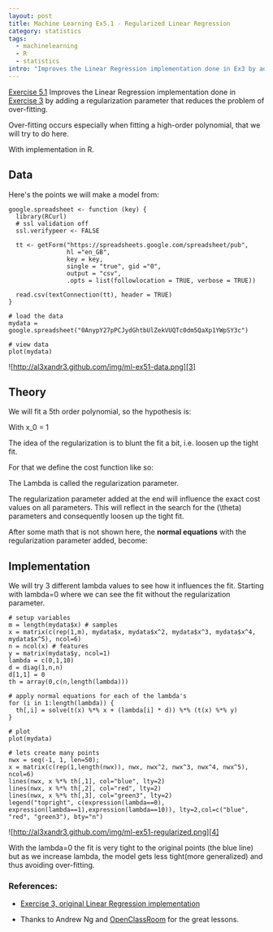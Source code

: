 ```yaml
--- 
layout: post
title: Machine Learning Ex5.1 - Regularized Linear Regression
category: statistics
tags:
  - machinelearning
  - R
  - statistics
intro: "Improves the Linear Regression implementation done in Ex3 by adding a regularization parameter that reduces the problem of over-fitting"
---
```



<script type="text/javascript" src="http://cdn.mathjax.org/mathjax/1.1-latest/MathJax.js?config=TeX-AMS-MML_HTMLorMML-full">
    MathJax.Hub.Config({
            jax: ["input/TeX", "output/HTML-CSS"],
        extensions: ["tex2jax.js","TeX/AMSmath.js","TeX/AMSsymbols.js",
                     "TeX/noUndefined.js"],
        tex2jax: {
            inlineMath: [ ["\\(","\\)"] ],
            displayMath: [ ['$$','$$'], ["\\[","\\]"], ["\\begin{displaymath}","\\end{displaymath}"] ],
            skipTags: ["script","noscript","style","textarea","pre","code"],
            ignoreClass: "tex2jax_ignore",
            processEscapes: false,
            processEnvironments: true,
            preview: "TeX"
        },
        showProcessingMessages: true,
        displayAlign: "left",
        displayIndent: "2em",
 
        "HTML-CSS": {
             scale: 100,
             availableFonts: ["STIX","TeX"],
             preferredFont: "TeX",
             webFont: "TeX",
             imageFont: "TeX",
             showMathMenu: true,
        },
        MMLorHTML: {
             prefer: {
                 MSIE:    "MML",
                 Firefox: "MML",
                 Opera:   "HTML",
                 other:   "HTML"
             }
        }
    });
</script>

[Exercise 5.1][1] Improves the Linear Regression implementation done in
[Exercise 3][2] by adding a regularization parameter that reduces the problem
of over-fitting.

Over-fitting occurs especially when fitting a high-order polynomial, that we
will try to do here.

With implementation in R.

## Data

Here's the points we will make a model from:

    
    google.spreadsheet <- function (key) {
      library(RCurl)
      # ssl validation off
      ssl.verifypeer <- FALSE
    
      tt <- getForm("https://spreadsheets.google.com/spreadsheet/pub", 
                    hl ="en_GB",
                    key = key, 
                    single = "true", gid ="0", 
                    output = "csv", 
                    .opts = list(followlocation = TRUE, verbose = TRUE)) 
    
      read.csv(textConnection(tt), header = TRUE)
    }
    
    # load the data
    mydata = google.spreadsheet("0AnypY27pPCJydGhtbUlZekVUQTc0dm5QaXp1YWpSY3c")
    
    # view data
    plot(mydata)
    

![http://al3xandr3.github.com/img/ml-ex51-data.png][3]

## Theory

We will fit a 5th order polynomial, so the hypothesis is:

<script type="math/tex; mode=display">
h_\theta(x) = \theta_0 x_0 + \theta_1 x_1 + \theta_2 x_2^2 + \theta_3 x_3^3 + \theta_4 x_4^4 + \theta_5 x_5^5
</script>

With x_0 = 1

The idea of the regularization is to blunt the fit a bit, i.e. loosen up the
tight fit.

For that we define the cost function like so:

<script type="math/tex; mode=display">
J(\theta) = \frac{1}{2m} [\sum_{i=1}^m ((h_\theta(x^{(i)}) - y^{(i)})^2) + \lambda \sum_{i=1}^n \theta^2]
</script>

The Lambda is called the regularization parameter.

The regularization parameter added at the end will influence the exact cost
values on all parameters. This will reflect in the search for the \(\theta\)
parameters and consequently loosen up the tight fit.

After some math that is not shown here, the **normal equations** with the
regularization parameter added, become:

<script type="math/tex; mode=display">
\theta = (X^T X + \lambda \begin{bmatrix} 0 & & & \\ & 1 & & \\ & & ... & \\ & & & 1 \end{bmatrix} )^{-1} (X^T y)
</script>

## Implementation

We will try 3 different lambda values to see how it influences the fit.
Starting with lambda=0 where we can see the fit without the
regularization parameter.

    
    # setup variables
    m = length(mydata$x) # samples
    x = matrix(c(rep(1,m), mydata$x, mydata$x^2, mydata$x^3, mydata$x^4, mydata$x^5), ncol=6)
    n = ncol(x) # features
    y = matrix(mydata$y, ncol=1)
    lambda = c(0,1,10)
    d = diag(1,n,n)
    d[1,1] = 0
    th = array(0,c(n,length(lambda)))
    
    # apply normal equations for each of the lambda's
    for (i in 1:length(lambda)) {
      th[,i] = solve(t(x) %*% x + (lambda[i] * d)) %*% (t(x) %*% y)
    }
    
    # plot
    plot(mydata)
    
    # lets create many points
    nwx = seq(-1, 1, len=50);
    x = matrix(c(rep(1,length(nwx)), nwx, nwx^2, nwx^3, nwx^4, nwx^5), ncol=6)
    lines(nwx, x %*% th[,1], col="blue", lty=2)
    lines(nwx, x %*% th[,2], col="red", lty=2)
    lines(nwx, x %*% th[,3], col="green3", lty=2)
    legend("topright", c(expression(lambda==0), expression(lambda==1),expression(lambda==10)), lty=2,col=c("blue", "red", "green3"), bty="n")
    

![http://al3xandr3.github.com/img/ml-ex51-regularized.png][4]

With the lambda=0 the fit is very tight to the original points (the blue
line) but as we increase lambda, the model gets less tight(more generalized)
and thus avoiding over-fitting.

### References:

- [Exercise 3, original Linear Regression implementation][2]
- Thanks to Andrew Ng and [OpenClassRoom][5] for the great lessons. 

   [1]: http://openclassroom.stanford.edu/MainFolder/DocumentPage.php?course=MachineLearning&doc=exercises/ex5/ex5.html
   [2]: http://al3xandr3.github.com/2011/03/08/ml-ex3.html
   [3]: http://al3xandr3.github.com/img/ml-ex51-data.png
   [4]: http://al3xandr3.github.com/img/ml-ex51-regularized.png
   [5]: http://openclassroom.stanford.edu/MainFolder/HomePage.php

